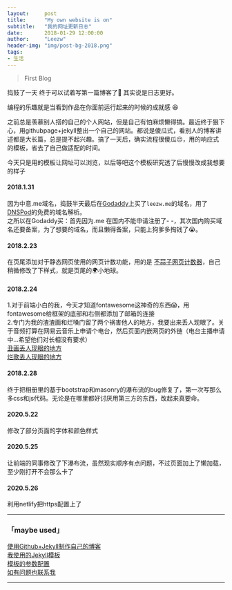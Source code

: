 ```yaml
---
layout:     post
title:      "My own website is on"
subtitle:   "我的网址更新日志"
date:       2018-01-29 12:00:00
author:     "Leezw"
header-img: "img/post-bg-2018.png"
tags:
- 生活
---
```


> First Blog

  
捣鼓了一天 终于可以试着写第一篇博客了🎉 其实说是日志更好。

编程的乐趣就是当看到作品在你面前运行起来的时候的成就感 😆


之前总是羡慕别人搭的自己的个人网站，但是自己有怕麻烦懒得搞。最近终于狠下心，用githubpage+jekyll整出一个自己的网站。都说是傻瓜式，看别人的博客讲述都是大长篇，总是提不起兴趣。搞了一天后，确实流程很傻瓜😑，用的响应式的模板，省去了自己做适配的时间。

今天只是用的模板让网址可以浏览，以后等吧这个模板研究透了后慢慢改成我想要的样子

#### 2018.1.31
因为中意.me域名，捣鼓半天最后在[Godaddy](https://sg.godaddy.com/zh/)上买了`leezw.me`的域名，用了[DNSPod](https://www.dnspod.cn/Products/DNS)的免费的域名解析。    
之所以在Godaddy买：首先因为.me 在国内不能申请注册了- -，其次国内购买域名还要备案，为了想要的域名，而且懒得备案，只能上狗爹多掏钱了😭。


#### 2018.2.23
在页尾添加对于静态网页使用的网页计数功能，用的是 [不蒜子网页计数器](http://busuanzi.ibruce.info/)，自己稍微修改了下样式，就是页尾的🌍小地球。

#### 2018.2.24
1.对于前端小白的我，今天才知道fontawesome这神奇的东西😱，用fontawesome给框架的底部和右侧都添加了邮箱的连接<br>
2.专门为我的渣渣画和烂嗓门留了两个祸害他人的地方，我要出来丢人现眼了。关于音频打算在网易云音乐上申请个电台，然后页面内嵌网页的外链（电台主播申请中...希望他们对长相没有要求）<br>
[丑画丢人现眼的地方](/2018/02/22/painting/)<br>
[烂歌丢人现眼的地方](/2018/02/22/music/)

#### 2018.2.28
终于把相册里的基于bootstrap和masonry的瀑布流的bug修复了，第一次写那么多css和js代码。无论是在哪里都好讨厌用第三方的东西，改起来真要命。


#### 2020.5.22
修改了部分页面的字体和颜色样式

#### 2020.5.25
让前端的同事修改了下瀑布流，虽然现实顺序有点问题，不过页面加上了懒加载，至少刚打开不会那么卡了

#### 2020.5.26
利用netlify把https配置上了


---
### 「maybe used」

[使用Github+Jekyll制作自己的博客](http://blog.csdn.net/lady_zhou/article/details/52041098)  
[我使用的Jekyll模板](https://github.com/Huxpro/huxblog-boilerplate)  
[模板的参数配置](https://github.com/Huxpro/huxpro.github.io/blob/master/README.zh.md)  
[如有问题也联系我](/about/index.html)

---


